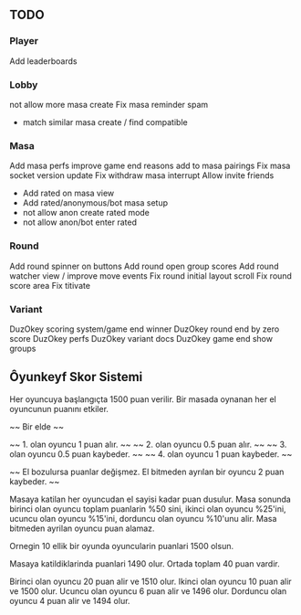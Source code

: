 ## TODO

### Player
Add leaderboards

### Lobby
not allow more masa create
Fix masa reminder spam
+ match similar masa create / find compatible


### Masa
Add masa perfs
improve game end reasons add to masa pairings
Fix masa socket version update
Fix withdraw masa interrupt
Allow invite friends
+ Add rated on masa view
+ Add rated/anonymous/bot masa setup
+ not allow anon create rated mode
+ not allow anon/bot enter rated

### Round
Add round spinner on buttons
Add round open group scores
Add round watcher view / improve move events
Fix round initial layout scroll
Fix round score area
Fix titivate

### Variant

DuzOkey scoring system/game end winner
DuzOkey round end by zero score
DuzOkey perfs
DuzOkey variant docs
DuzOkey game end show groups

## Ôyunkeyf Skor Sistemi

Her oyuncuya başlangıçta 1500 puan verilir. Bir masada oynanan her el oyuncunun puanını etkiler.


~~ Bir elde  ~~

~~ 1. olan oyuncu 1 puan alır.  ~~
~~ 2. olan oyuncu 0.5 puan alır. ~~
~~ 3. olan oyuncu 0.5 puan kaybeder. ~~
~~ 4. olan oyuncu 1 puan kaybeder. ~~

~~ El bozulursa puanlar değişmez. El bitmeden ayrılan bir oyuncu 2 puan kaybeder. ~~


Masaya katilan her oyuncudan el sayisi kadar puan dusulur. Masa sonunda birinci olan oyuncu toplam puanlarin %50 sini, ikinci olan oyuncu %25'ini, ucuncu olan oyuncu %15'ini, dorduncu olan oyuncu %10'unu alir. Masa bitmeden ayrilan oyuncu puan alamaz.

Ornegin 10 ellik bir oyunda oyuncularin puanlari 1500 olsun.

Masaya katildiklarinda puanlari 1490 olur. Ortada toplam 40 puan vardir.

Birinci olan oyuncu 20 puan alir ve 1510 olur.
Ikinci olan oyuncu 10 puan alir ve 1500 olur.
Ucuncu olan oyuncu 6 puan alir ve 1496 olur.
Dorduncu olan oyuncu 4 puan alir ve 1494 olur.
